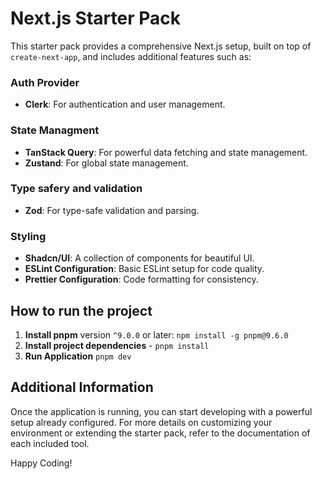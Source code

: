 # Next.js Starter Pack

This starter pack provides a comprehensive Next.js setup, built on top of `create-next-app`, and includes additional features such as:

### Auth Provider

- **Clerk**: For authentication and user management.

### State Managment

- **TanStack Query**: For powerful data fetching and state management.
- **Zustand**: For global state management.

### Type safery and validation

- **Zod**: For type-safe validation and parsing.

### Styling

- **Shadcn/UI**: A collection of components for beautiful UI.
- **ESLint Configuration**: Basic ESLint setup for code quality.
- **Prettier Configuration**: Code formatting for consistency.

## How to run the project

1. **Install pnpm** version `^9.0.0` or later: `npm install -g pnpm@9.6.0`
2. **Install project dependencies** - `pnpm install`
3. **Run Application** `pnpm dev`

## Additional Information

Once the application is running, you can start developing with a powerful setup already configured. For more details on customizing your environment or extending the starter pack, refer to the documentation of each included tool.

Happy Coding!
